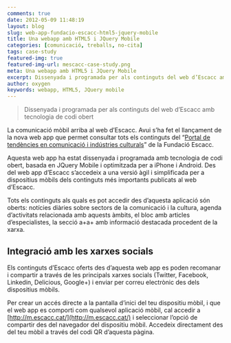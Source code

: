 ```yaml
---
comments: true
date: 2012-05-09 11:48:19
layout: blog
slug: web-app-fundacio-escacc-html5-jquery-mobile
title: Una webapp amb HTML5 i JQuery Mobile
categories: [comunicació, treballs, no-cita]
tags: case-study
featured-img: true
featured-img-url: mescacc-case-study.png
meta: Una webapp amb HTML5 i JQuery Mobile
excerpt: Dissenyada i programada per als continguts del web d’Escacc amb tecnologia de codi obert.
author: oxygen
keywords: webapp, HTML5, JQuery mobile
---
```


<blockquote>
	<p>Dissenyada i programada per als continguts del web d’Escacc amb tecnologia de codi obert</p>
</blockquote>

La comunicació mòbil arriba al web d’Escacc. Avui s’ha fet el llançament de la nova web app que permet consultar tots els continguts del “[Portal de tendències en comunicació i indústries culturals](http://www.escacc.cat/ "Portal d'Escacc")” de la Fundació Escacc.

Aquesta web app ha estat dissenyada i programada amb tecnologia de codi obert, basada en JQuery Mobile i optimitzada per a iPhone i Android. Des del web app d’Escacc s’accedeix a una versió àgil i simplificada per a dispositius mòbils dels continguts més importants publicats al web d’Escacc.

Tots els continguts als quals es pot accedir des d’aquesta aplicació són oberts: notícies diàries sobre sectors de la comunicació i la cultura, agenda d’activitats relacionada amb aquests àmbits, el bloc amb articles d’especialistes, la secció a+a+ amb informació destacada procedent de la xarxa.

## Integració amb les xarxes socials

Els continguts d’Escacc oferts des d’aquesta web app es poden recomanar i compartir a través de les principals xarxes socials (Twitter, Facebook, Linkedin, Delicious, Google+) i enviar per correu electrònic des dels dispositius mòbils.

Per crear un accés directe a la pantalla d’inici del teu dispositiu mòbil, i que el web app es comporti com qualsevol aplicació mòbil, cal accedir a [http://m.escacc.cat/](http://m.escacc.cat/) i seleccionar l’opció de compartir des del navegador del dispositiu mòbil. Accedeix directament des del teu mòbil a través del codi QR d’aquesta pàgina.